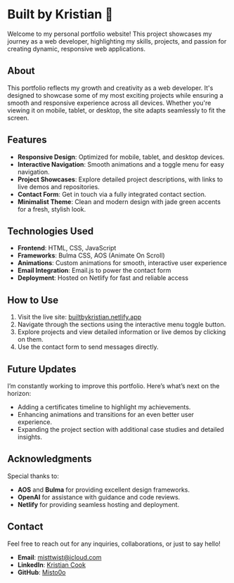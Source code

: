 # Built by Kristian 🌟

Welcome to my personal portfolio website! This project showcases my journey as a web developer, highlighting my skills, projects, and passion for creating dynamic, responsive web applications.

## About

This portfolio reflects my growth and creativity as a web developer. It's designed to showcase some of my most exciting projects while ensuring a smooth and responsive experience across all devices. Whether you're viewing it on mobile, tablet, or desktop, the site adapts seamlessly to fit the screen.

## Features

- **Responsive Design**: Optimized for mobile, tablet, and desktop devices.
- **Interactive Navigation**: Smooth animations and a toggle menu for easy navigation.
- **Project Showcases**: Explore detailed project descriptions, with links to live demos and repositories.
- **Contact Form**: Get in touch via a fully integrated contact section.
- **Minimalist Theme**: Clean and modern design with jade green accents for a fresh, stylish look.

## Technologies Used

- **Frontend**: HTML, CSS, JavaScript
- **Frameworks**: Bulma CSS, AOS (Animate On Scroll)
- **Animations**: Custom animations for smooth, interactive user experience
- **Email Integration**: Email.js to power the contact form
- **Deployment**: Hosted on Netlify for fast and reliable access

## How to Use

1. Visit the live site: [builtbykristian.netlify.app](https://builtbykristian.netlify.app)
2. Navigate through the sections using the interactive menu toggle button.
3. Explore projects and view detailed information or live demos by clicking on them.
4. Use the contact form to send messages directly.

## Future Updates

I’m constantly working to improve this portfolio. Here’s what’s next on the horizon:

- Adding a certificates timeline to highlight my achievements.
- Enhancing animations and transitions for an even better user experience.
- Expanding the project section with additional case studies and detailed insights.

## Acknowledgments

Special thanks to:

- **AOS** and **Bulma** for providing excellent design frameworks.
- **OpenAI** for assistance with guidance and code reviews.
- **Netlify** for providing seamless hosting and deployment.

## Contact

Feel free to reach out for any inquiries, collaborations, or just to say hello!

- **Email**: [misttwist@icloud.com](mailto:misttwist@icloud.com)
- **LinkedIn**: [Kristian Cook](https://www.linkedin.com/in/kristian-cook-2712862b6/)
- **GitHub**: [Misto0o](https://github.com/Misto0o)

